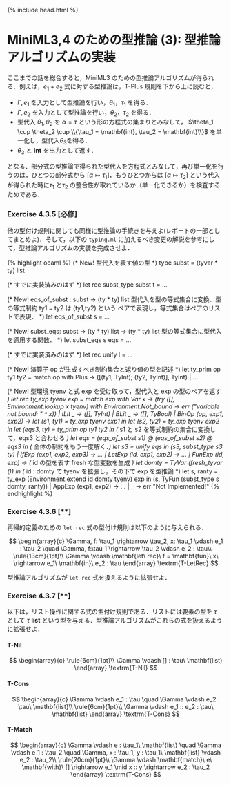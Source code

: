 {% include head.html %}

# MiniML3,4 のための型推論 (3): 型推論アルゴリズムの実装

ここまでの話を総合すると，MiniML3 のための型推論アルゴリズムが得られる．例えば，$e_1 + e_2$ 式に対する型推論は，$\textrm{T-Plus}$ 規則を下から上に読むと，

- $\Gamma, e_1$ を入力として型推論を行い，$\theta_1$，$\tau_1$ を得る．
- $\Gamma, e_2$ を入力として型推論を行い，$\theta_2$，$\tau_2$ を得る．
- 型代入 $\theta_1, \theta_2$ を $\alpha = \tau$ という形の方程式の集まりとみなして， $\theta_1 \cup \theta_2 \cup \\{\tau_1 = \mathbf{int}, \tau_2 = \mathbf{int}\\}$ を単一化し，型代入$\theta_3$を得る．
- $\theta_3$ と $\mathbf{int}$ を出力として返す．

となる．部分式の型推論で得られた型代入を方程式とみなして，再び単一化を行うのは，ひとつの部分式から $[\alpha \mapsto \tau_1]$，もうひとつからは $[\alpha \mapsto \tau_2]$ という代入が得られた時に$\tau_1$ と$\tau_2$ の整合性が取れているか（単一化できるか）を検査するためである．

### Exercise 4.3.5 [必修]
他の型付け規則に関しても同様に型推論の手続きを与えよ(レポートの一部としてまとめよ)．そして，以下の `typing.ml` に加えるべき変更の解説を参考にして，型推論アルゴリズムの実装を完成させよ．

{% highlight ocaml %}
(* New! 型代入を表す値の型 *)
type subst = (tyvar * ty) list

(* すでに実装済みのはず *)
let rec subst_type subst t = ...

(* New! eqs_of_subst : subst -> (ty * ty) list
   型代入を型の等式集合に変換．型の等式制約 ty1 = ty2 は (ty1,ty2) という
   ペアで表現し，等式集合はペアのリストで表現． *)
let eqs_of_subst s = ... 

(* New! 
   subst_eqs: subst -> (ty * ty) list -> (ty * ty) list
   型の等式集合に型代入を適用する関数． *)
let subst_eqs s eqs = ...

(* すでに実装済みのはず *)
let rec unify l = ... 

(* New! 演算子 op が生成すべき制約集合と返り値の型を記述 *)
let ty_prim op ty1 ty2 = match op with
    Plus -> ([(ty1, TyInt); (ty2, TyInt)], TyInt)
  | ...

(* New! 型環境 tyenv と式 exp を受け取って，型代入と exp の型のペアを返す *)
let rec ty_exp tyenv exp =
  match exp with
    Var x ->
     (try ([], Environment.lookup x tyenv) with
         Environment.Not_bound -> err ("variable not bound: " ^ x))
  | ILit _ -> ([], TyInt)
  | BLit _ -> ([], TyBool)
  | BinOp (op, exp1, exp2) ->
      let (s1, ty1) = ty_exp tyenv exp1 in
      let (s2, ty2) = ty_exp tyenv exp2 in
      let (eqs3, ty) = ty_prim op ty1 ty2 in
	  (* s1 と s2 を等式制約の集合に変換して，eqs3 と合わせる *)
      let eqs = (eqs_of_subst s1) @ (eqs_of_subst s2) @ eqs3 in
	  (* 全体の制約をもう一度解く．*)
      let s3 = unify eqs in (s3, subst_type s3 ty)
  | IfExp (exp1, exp2, exp3) -> ...
  | LetExp (id, exp1, exp2) -> ...
  | FunExp (id, exp) ->
      (* id の型を表す fresh な型変数を生成 *)
      let domty = TyVar (fresh_tyvar ()) in
	  (* id : domty で tyenv を拡張し，その下で exp を型推論 *)
      let s, ranty =
        ty_exp (Environment.extend id domty tyenv) exp in
        (s, TyFun (subst_type s domty, ranty))
  | AppExp (exp1, exp2) -> ...
  | _ -> err "Not Implemented!"
{% endhighlight %}

### Exercise 4.3.6 [**]
再帰的定義のための `let rec` 式の型付け規則は以下のように与えられる．

$$
\begin{array}{c}
\Gamma, f: \tau_1 \rightarrow \tau_2, x: \tau_1 \vdash e_1 : \tau_2 \quad
\Gamma, f:\tau_1 \rightarrow \tau_2 \vdash e_2 : \tau\\
\rule{13cm}{1pt}\\
\Gamma \vdash \mathbf{let\ rec}\ f = \mathbf{fun}\ x\ \rightarrow e_1\ \mathbf{in}\ e_2 : \tau
\end{array}
\textrm{T-LetRec}
$$

型推論アルゴリズムが `let rec` 式を扱えるように拡張せよ．



### Exercise 4.3.7 [**]

以下は，リスト操作に関する式の型付け規則である．リストには要素の型を $\tau$ として $\tau\ \mathbf{list}$ という型を与える．型推論アルゴリズムがこれらの式を扱えるように拡張せよ．

#### T-Nil

$$
\begin{array}{c}
\rule{6cm}{1pt}\\
\Gamma \vdash [] : \tau\ \mathbf{list}
\end{array}
\textrm{T-Nil}
$$

#### T-Cons

$$
\begin{array}{c}
\Gamma \vdash e_1 : \tau \quad
\Gamma \vdash e_2 : \tau\ \mathbf{list}\\
\rule{6cm}{1pt}\\
\Gamma \vdash e_1 :: e_2 : \tau\ \mathbf{list}
\end{array}
\textrm{T-Cons}
$$

#### T-Match

$$
\begin{array}{c}
\Gamma \vdash e : \tau_1\ \mathbf{list} \quad
\Gamma \vdash e_1 : \tau_2 \quad
\Gamma, x : \tau_1, y : \tau_1\ \mathbf{list} \vdash e_2 : \tau_2\\
\rule{20cm}{1pt}\\
	\Gamma \vdash \mathbf{match}\ e\ \mathbf{with}\ [] \rightarrow e_1 \mid x :: y \rightarrow e_2 : \tau_2
\end{array}
\textrm{T-Cons}
$$


